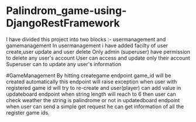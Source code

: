 # Palindrom_game-using-DjangoRestFramework
I have divided this project into two blocks :- usermanagement and gamemanagement
In usermanagement i have added facilty of user create,user update and user delete
Only admin (superuser) have permission to delete any user's account
User can access and update only their account
Superuser can to update any user's information

#GameManagement
By hitting creategame endpoint game_id will be created automatically
this endpoint will raise exception when user with registered game id will try to re-create
and user(player) can add value in updateboard endpoint
when string length will reach to 6 then user can check weather the string is palindrome or not
in updatedboard endpoint when user can send a simple get request he can get information of all the register game ids.
